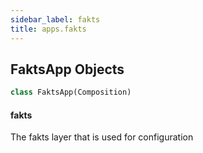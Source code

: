 ```yaml
---
sidebar_label: fakts
title: apps.fakts
---
```


## FaktsApp Objects

```python
class FaktsApp(Composition)
```

#### fakts

The fakts layer that is used for configuration

